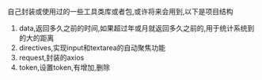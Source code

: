 自己封装或使用过的一些工具类库或者包,或许将来会用到,以下是项目结构
1. data,返回多久之前的时间,如果超过年或月就返回多久之前的,用于统计系统到的大的距离
2. directives,实现input和textarea的自动聚焦功能
3. request,封装的axios
4. token,设置token,有增加,删除
